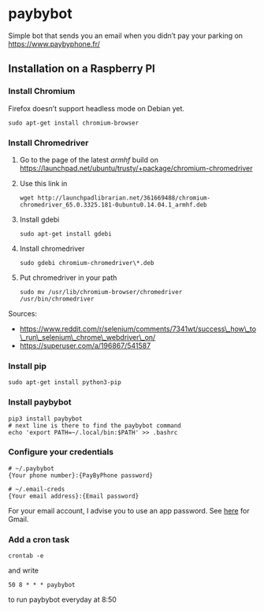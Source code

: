# paybybot

Simple bot that sends you an email when you didn’t pay your parking on
https://www.paybyphone.fr/

## Installation on a Raspberry PI

### Install Chromium

Firefox doesn’t support headless mode on Debian yet.

    sudo apt-get install chromium-browser

### Install Chromedriver

1.  Go to the page of the latest *armhf* build on
    https://launchpad.net/ubuntu/trusty/+package/chromium-chromedriver

2.  Use this link
        in
    
        wget http://launchpadlibrarian.net/361669488/chromium-chromedriver_65.0.3325.181-0ubuntu0.14.04.1_armhf.deb

3.  Install gdebi
    
        sudo apt-get install gdebi

4.  Install chromedriver
    
        sudo gdebi chromium-chromedriver\*.deb

5.  Put chromedriver in your path
    
        sudo mv /usr/lib/chromium-browser/chromedriver
        /usr/bin/chromedriver

Sources:

  - https://www.reddit.com/r/selenium/comments/7341wt/success\_how\_to\_run\_selenium\_chrome\_webdriver\_on/
  - https://superuser.com/a/196867/541587

### Install pip

    sudo apt-get install python3-pip

### Install paybybot

    pip3 install paybybot
    # next line is there to find the paybybot command
    echo 'export PATH=~/.local/bin:$PATH' >> .bashrc

### Configure your credentials

    # ~/.paybybot
    {Your phone number}:{PayByPhone password}
    
    # ~/.email-creds
    {Your email address}:{Email password}

For your email account, I advise you to use an app password. See
[here](https://support.google.com/accounts/answer/185833?hl=en) for
Gmail.

### Add a cron task

    crontab -e

and write

    50 8 * * * paybybot

to run paybybot everyday at 8:50

